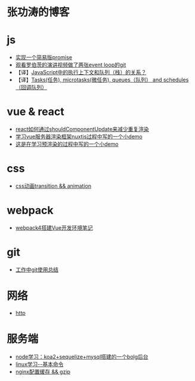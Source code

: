 # 张功涛的博客
# js
* [实现一个简易版promise](https://github.com/alowkeyguy/zgtBlog/issues/5)
* [观看罗伯茨的演讲视频做了两张event loop的git](https://github.com/alowkeyguy/zgtBlog/tree/master/js/event-loop-Roberts)
* 【译】[JavaScript中的执行上下文和队列（栈）的关系？](https://github.com/alowkeyguy/zgtBlog/blob/master/translate/execution-context)
* 【译】[Tasks(任务), microtasks(微任务), queues（队列） and schedules（回调队列）](https://github.com/alowkeyguy/zgtBlog/blob/master/translate/Tasks-microtasks-queues-schedules)
# vue & react
* [react如何通过shouldComponentUpdate来减少重复渲染](https://github.com/alowkeyguy/zgtBlog/blob/master/react/react-rerender)
* [学习vue服务器渲染框架nuxtjs过程中写的一个小demo](https://github.com/alowkeyguy/zgtBlog/tree/master/vue/nuxt-study)
* [这是在学习预渲染的过程中写的一个小demo](https://github.com/alowkeyguy/zgtBlog/tree/master/vue/prerender-demo)
# css
* [css动画transition && animation](https://github.com/alowkeyguy/zgtBlog/issues/3)
# webpack
* [webpack4搭建Vue开发环境笔记](https://github.com/alowkeyguy/webpack4.x-vue)
# git
* [工作中git使用总结](https://github.com/alowkeyguy/zgtBlog/tree/master/git)
# 网络
* [http](https://github.com/alowkeyguy/zgtBlog/issues/4)
# 服务端
* [node学习：koa2+sequelize+mysql搭建的一个bolg后台](https://github.com/alowkeyguy/koa2-study)
* [linux学习--基本命令](https://github.com/alowkeyguy/zgtBlog/issues/2)
* [nginx配置缓存 && gzip](https://github.com/alowkeyguy/zgtBlog/tree/master/server/nginx)
